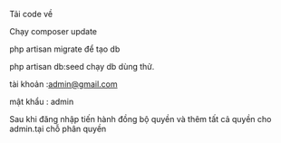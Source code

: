Tải code về 

Chạy composer update

php artisan migrate để tạo db

php artisan db:seed chạy db dùng thử.

tài khoản :admin@gmail.com

mật khẩu : admin

Sau khi đăng nhập tiến hành đồng bộ quyền và thêm tất cả quyền cho admin.tại chỗ phân quyền
